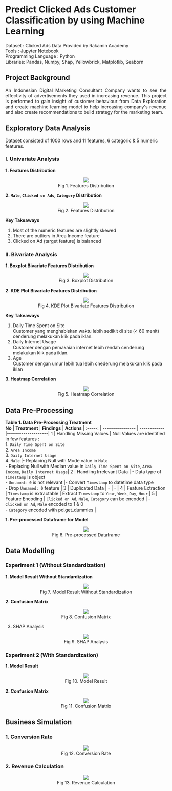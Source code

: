 # Predict Clicked Ads Customer Classification by using Machine Learning


Dataset : Clicked Ads Data Provided by Rakamin Academy 
<br>
Tools : Jupyter Notebook 
<br>
Programming Language : Python
<br>
Libraries: Pandas, Numpy, Shap, Yellowbrick, Matplotlib, Seaborn
<br>

## Project Background
<div align="justify">  An Indonesian Digital Marketing Consultant Company wants to see the effectivity of advertisements they used in increasing revenue. This project is performed to gain insight of customer behaviour from Data Exploration and create machine learning model to help increasing company's revenue and also create recommendations to build strategy for the marketing team. </div>

## Exploratory Data Analysis
Dataset consisted of 1000 rows and 11 features, 6 categoric & 5 numeric features.

### I. Univariate Analysis
**1. Features Distribution**
<p align="center">
  <img src= "https://github.com/jedijm/Predict-Clicked-Ads-Customer-Classification/blob/main/asset/histplot.png"> <br>
Fig 1. Features Distribution
</p>

**2. `Male`, `Clicked on Ads`, `Category` Distribution**
<p align="center">
  <img src= "https://github.com/jedijm/Predict-Clicked-Ads-Customer-Classification/blob/main/asset/category.png"> <br>
Fig 2. Features Distribution
</p>

**Key Takeaways** <br>
1. Most of the numeric features are slightly skewed <br>
2. There are outliers in Area Income feature <br>
3. Clicked on Ad (target feature) is balanced <br>

### II. Bivariate Analysis
**1. Boxplot Bivariate Features Distribution**
<p align="center">
  <img src= "https://github.com/jedijm/Predict-Clicked-Ads-Customer-Classification/blob/main/asset/boxplot_bivariate.png"> <br>
Fig 3. Boxplot Distribution
</p>

**2. KDE Plot Bivariate Features Distribution**
<p align="center">
  <img src= "https://github.com/jedijm/Predict-Clicked-Ads-Customer-Classification/blob/main/asset/kdeplot.png"> <br>
Fig 4. KDE Plot Bivariate Features Distribution
</p>

**Key Takeaways** <br>
1. Daily Time Spent on Site <br>
Customer yang menghabiskan waktu lebih sedikit di site (< 60 menit) cenderung melakukan klik pada iklan. <br>
2. Daily Internet Usage <br>
Customer dengan pemakaian internet lebih rendah cenderung melakukan klik pada iklan. <br>
3. Age <br>
Customer dengan umur lebih tua lebih cnederung melakukan klik pada iklan <br>

**3. Heatmap Correlation**
<p align="center">
  <img src= "https://github.com/jedijm/Predict-Clicked-Ads-Customer-Classification/blob/main/asset/heatmap.png"> <br>
Fig 5. Heatmap Correlation
</p>

## Data Pre-Processing

**Table 1. Data Pre-Processing Treatment** <br>
**No**  |     **Treatment**      |    **Findings**     |    **Actions**     |
:-----: |    ----------------    |    ------------     |--------------------|
1 |   Handling Missing Values    |    Null Values are identified in few features : <br> 1. `Daily Time Spent on Site` <br> 2. `Area Income` <br> 3. `Daily Internet Usage` <br> 4. `Male`    |- Replacing Null with Mode value in `Male` <br> - Replacing Null with Median value in `Daily Time Spent on Site`, `Area Income`, `Daily Internet Usage`|
2 |   Handling Irrelevant Data     |    - Data type of `Timestamp` is object <br> - `Unnamed: 0` is not relevant |- Convert `Timestamp` to datetime data type <br> - Drop `Unnamed: 0` feature |
3 |    Duplicated Data    | - | - |
4 |  Feature Extraction | `Timestamp` is extractable | Extract `Timestamp` to `Year`, `Week`, `Day`, `Hour` |
5 | Feature Encoding | `Clicked on Ad`, `Male`, `Category` can be encoded | - `Clicked on Ad`, `Male` encoded to 1 & 0 <br> - `Category` encoded with pd.get_dummies |

**1. Pre-processed Dataframe for Model**
<p align="center">
  <img src= "https://github.com/jedijm/Predict-Clicked-Ads-Customer-Classification/blob/main/asset/df_model.png"> <br>
Fig 6. Pre-processed Dataframe
</p>

## Data Modelling
 
### Experiment 1 (Without Standardization)

**1. Model Result Without Standardization**
<p align="center">
  <img src= "https://github.com/jedijm/Predict-Clicked-Ads-Customer-Classification/blob/main/asset/without_stand.png"> <br>
Fig 7. Model Result Without Standardization
</p>

**2. Confusion Matrix**
<p align="center">
  <img src= "https://github.com/jedijm/Predict-Clicked-Ads-Customer-Classification/blob/main/asset/matrix_unstandardized.png"> <br>
Fig 8. Confusion Matrix
</p>

3. SHAP Analysis
<p align="center">
  <img src= "https://github.com/jedijm/Predict-Clicked-Ads-Customer-Classification/blob/main/asset/shap.png"> <br>
Fig 9. SHAP Analysis
</p>

### Experiment 2 (With Standardization)
**1. Model Result**
<p align="center">
  <img src= "https://github.com/jedijm/Predict-Clicked-Ads-Customer-Classification/blob/main/asset/standardized.png"> <br>
Fig 10. Model Result
</p>

**2. Confusion Matrix**
<p align="center">
  <img src= "https://github.com/jedijm/Predict-Clicked-Ads-Customer-Classification/blob/main/asset/matrix_stand.png"> <br>
Fig 11. Confusion Matrix
</p>

## Business Simulation
### 1. Conversion Rate
<p align="center">
  <img src= "https://github.com/jedijm/Predict-Clicked-Ads-Customer-Classification/blob/main/asset/crt.png"> <br>
Fig 12. Conversion Rate
</p>

### 2. Revenue Calculation
<p align="center">
  <img src= "https://github.com/jedijm/Predict-Clicked-Ads-Customer-Classification/blob/main/asset/revenue.png"> <br>
Fig 13. Revenue Calculation
</p>
